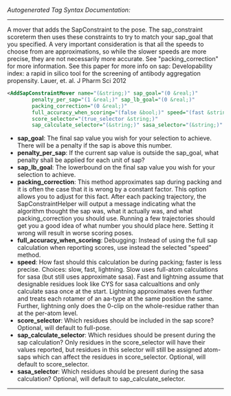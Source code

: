 <!-- THIS IS AN AUTOGENERATED FILE: Don't edit it directly, instead change the schema definition in the code itself. -->

_Autogenerated Tag Syntax Documentation:_

---
A mover that adds the SapConstraint to the pose. The sap_constraint scoreterm then uses these constraints to try to match your sap_goal that you specified. A very important consideration is that all the speeds to choose from are approximations, so while the slower speeds are more precise, they are not necessarily more accurate. See "packing_correction" for more information. See this paper for more info on sap: Developability index: a rapid in silico tool for the screening of antibody aggregation propensity.  Lauer, et. al. J Pharm Sci 2012

```xml
<AddSapConstraintMover name="(&string;)" sap_goal="(0 &real;)"
        penalty_per_sap="(1 &real;)" sap_lb_goal="(0 &real;)"
        packing_correction="(0 &real;)"
        full_accuracy_when_scoring="(false &bool;)" speed="(fast &string;)"
        score_selector="(true_selector &string;)"
        sap_calculate_selector="(&string;)" sasa_selector="(&string;)" />
```

-   **sap_goal**: The final sap value you wish for your selection to achieve. There will be a penalty if the sap is above this number.
-   **penalty_per_sap**: If the current sap value is outside the sap_goal, what penalty shall be applied for each unit of sap?
-   **sap_lb_goal**: The lowerbound on the final sap value you wish for your selection to achieve.
-   **packing_correction**: This method approximates sap during packing and it is often the case that it is wrong by a constant factor. This option allows you to adjust for this fact. After each packing trajectory, the SapConstraintHelper will output a message indicating what the algorithm thought the sap was, what it actually was, and what packing_correction you should use. Running a few trajectories should get you a good idea of what number you should place here. Setting it wrong will result in worse scoring poses.
-   **full_accuracy_when_scoring**: Debugging: Instead of using the full sap calculation when reporting scores, use instead the selected "speed" method.
-   **speed**: How fast should this calculation be during packing; faster is less precise. Choices: slow, fast, lightning. Slow uses full-atom calculations for sasa (but still uses approximate sasa). Fast and lightning assume that designable residues look like CYS for sasa calcualtions and only calculate sasa once at the start. Lightning approximates even further and treats each rotamer of an aa-type at the same position the same. Further, lightning only does the 0-clip on the whole-residue rather than at the per-atom level.
-   **score_selector**: Which residues should be included in the sap score? Optional, will default to full-pose.
-   **sap_calculate_selector**: Which residues should be present during the sap calculation? Only residues in the score_selector will have their values reported, but residues in this selector will still be assigned atom-saps which can affect the residues in score_selector. Optional, will default to score_selector.
-   **sasa_selector**: Which residues should be present during the sasa calculation? Optional, will default to sap_calculate_selector.

---
